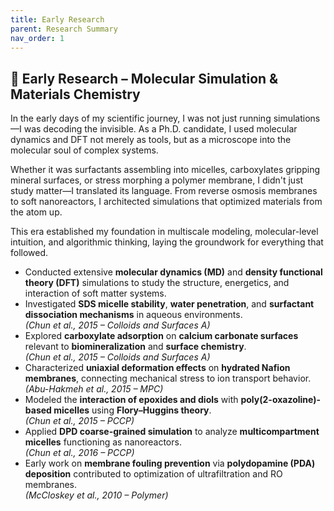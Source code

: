 ```yaml
---
title: Early Research
parent: Research Summary
nav_order: 1
---
```


## 📘 Early Research – Molecular Simulation & Materials Chemistry

In the early days of my scientific journey, I was not just running simulations—I was decoding the invisible. As a Ph.D. candidate, I used molecular dynamics and DFT not merely as tools, but as a microscope into the molecular soul of complex systems.

Whether it was surfactants assembling into micelles, carboxylates gripping mineral surfaces, or stress morphing a polymer membrane, I didn't just study matter—I translated its language. From reverse osmosis membranes to soft nanoreactors, I architected simulations that optimized materials from the atom up.

This era established my foundation in multiscale modeling, molecular-level intuition, and algorithmic thinking, laying the groundwork for everything that followed.


- Conducted extensive **molecular dynamics (MD)** and **density functional theory (DFT)** simulations to study the structure, energetics, and interaction of soft matter systems.
- Investigated **SDS micelle stability**, **water penetration**, and **surfactant dissociation mechanisms** in aqueous environments.  
  *(Chun et al., 2015 – Colloids and Surfaces A)*
- Explored **carboxylate adsorption** on **calcium carbonate surfaces** relevant to **biomineralization** and **surface chemistry**.  
  *(Chun et al., 2015 – Colloids and Surfaces A)*
- Characterized **uniaxial deformation effects** on **hydrated Nafion membranes**, connecting mechanical stress to ion transport behavior.  
  *(Abu-Hakmeh et al., 2015 – MPC)*
- Modeled the **interaction of epoxides and diols** with **poly(2-oxazoline)-based micelles** using **Flory–Huggins theory**.  
  *(Chun et al., 2015 – PCCP)*
- Applied **DPD coarse-grained simulation** to analyze **multicompartment micelles** functioning as nanoreactors.  
  *(Chun et al., 2016 – PCCP)*
- Early work on **membrane fouling prevention** via **polydopamine (PDA) deposition** contributed to optimization of ultrafiltration and RO membranes.  
  *(McCloskey et al., 2010 – Polymer)*
